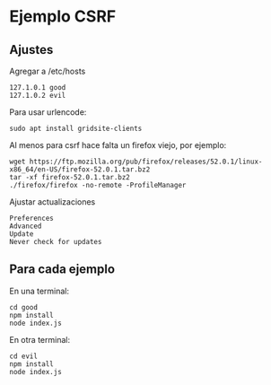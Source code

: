 # Ejemplo CSRF

## Ajustes


Agregar a /etc/hosts

```
127.1.0.1 good
127.1.0.2 evil
```


Para usar urlencode:


```
sudo apt install gridsite-clients
```

Al menos para csrf hace falta un firefox viejo, por ejemplo:

    wget https://ftp.mozilla.org/pub/firefox/releases/52.0.1/linux-x86_64/en-US/firefox-52.0.1.tar.bz2
    tar -xf firefox-52.0.1.tar.bz2
    ./firefox/firefox -no-remote -ProfileManager


Ajustar actualizaciones

```
Preferences
Advanced
Update
Never check for updates
```

## Para cada ejemplo

En una terminal:

```
cd good
npm install
node index.js
```

En otra terminal:

```
cd evil
npm install
node index.js
```
